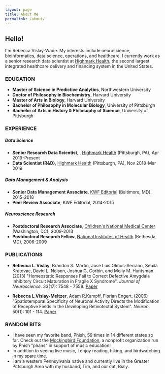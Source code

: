 ```yaml
---
layout: page
title: About Me
permalink: /about/
---
```


## Hello!
I'm Rebecca Vislay-Wade. My interests include neuroscience, bioinformatics, data science, operations, and healthcare. I currently work as a senior research data scientist at [Highmark Health](https://www.highmarkhealth.org/hmk/index.shtml), the second largest integrated healthcare delivery and financing system in the United States.  

### EDUCATION
* **Master of Science in Predictive Analytics**, Northwestern University  
* **Doctor of Philosophy in Biochemistry**, Harvard University
* **Master of Arts in Biology**, Harvard University
* **Bachelor of Philosophy in Molecular Biology**, University of Pittsburgh  
* **Bachelor of Arts in History & Philosophy of Science**, University of Pittsburgh  

### EXPERIENCE
##### *Data Science*
* **Senior Research Data Scientist**, , [Highmark Health](https://www.highmarkhealth.org/hmk/index.shtml) (Pittsburgh, PA), Apr 2019-Present
* **Data Scientist (R&D)**, [Highmark Health](https://www.highmarkhealth.org/hmk/index.shtml) (Pittsburgh, PA), Nov 2018-Mar 2019  

##### *Data Management & Analysis*
* **Senior Data Management Associate**, [KWF Editorial](https://www.kwfco.com/scholarly-journal-editing/) (Baltimore, MD), 2015-2018  
* **Peer Review Associate**, KWF Editorial, 2014-2015

##### *Neuroscience Research*
* **Postdoctoral Research Associate**, [Children's National Medical Center](https://childrensnational.org/) (Washington, DC), 2009-2013
* **Postdoctoral Research Fellow**, [National Institutes of Health](https://www.nih.gov/) (Bethesda, MD), 2006-2009

### PUBLICATIONS
* **Rebecca L. Vislay**, Brandon S. Martin, Jose Luis Olmos-Serrano, Sebila Kratovac, David L. Nelson, Joshua G. Corbin, and Molly M. Huntsman. (2013) "Homeostatic Responses Fail to Correct Defective Amygdala Inhibitory Circuit Maturation in Fragile X Syndrome". *Journal of Neuroscience*. 33(17): 7548 - 7558. [Paper](http://www.jneurosci.org/content/jneuro/33/17/7548.full.pdf)

* **Rebecca L.Vislay-Meltzer**, Adam R.Kampff, Florian Engert. (2006) "Spatiotemporal Specificity of Neuronal Activity Directs the Modification of Receptive Fields in the Developing Retinotectal System". *Neuron*. 50(1): 101 - 114. [Paper](https://www.sciencedirect.com/science/article/pii/S0896627306001334)

### RANDOM BITS
* I have seen my favorite band, Phish, 59 times in 14 different states so far. Check out the [Mockingbird Foundation](http://mbird.org/), a nonprofit organization run by Phish "phans" in support of music education!
* In addition to seeing live music, I enjoy reading, hiking, and birdwatching in my spare time.
* I am a western Pennsylvania native and currently live in the Greater Pittsburgh Area with my husband, Tim, and our cat, Bialy.
